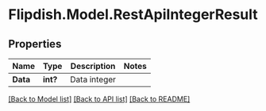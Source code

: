 # Flipdish.Model.RestApiIntegerResult
## Properties

Name | Type | Description | Notes
------------ | ------------- | ------------- | -------------
**Data** | **int?** | Data integer | 

[[Back to Model list]](../README.md#documentation-for-models) [[Back to API list]](../README.md#documentation-for-api-endpoints) [[Back to README]](../README.md)

